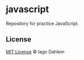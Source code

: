 # javascript

Repository for practice JavaScript.

## License

[MIT License](http://iagodahlem.mit-license.org/) © Iago Dahlem
